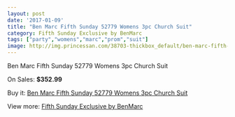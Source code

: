 ```yaml
---
layout: post
date: '2017-01-09'
title: "Ben Marc Fifth Sunday 52779 Womens 3pc Church Suit"
category: Fifth Sunday Exclusive by BenMarc
tags: ["party","womens","marc","prom","suit"]
image: http://img.princessan.com/38703-thickbox_default/ben-marc-fifth-sunday-52779-womens-3pc-church-suit.jpg
---
```

Ben Marc Fifth Sunday 52779 Womens 3pc Church Suit

On Sales: **$352.99**
<a href="https://www.princessan.com/en/17924-ben-marc-fifth-sunday-52779-womens-3pc-church-suit.html"><amp-img layout="responsive" width="600" height="600" src="//img.princessan.com/38703-thickbox_default/ben-marc-fifth-sunday-52779-womens-3pc-church-suit.jpg" alt="Ben Marc Fifth Sunday 52779 Womens 3pc Church Suit 0" /></a>
<a href="https://www.princessan.com/en/17924-ben-marc-fifth-sunday-52779-womens-3pc-church-suit.html"><amp-img layout="responsive" width="600" height="600" src="//img.princessan.com/38704-thickbox_default/ben-marc-fifth-sunday-52779-womens-3pc-church-suit.jpg" alt="Ben Marc Fifth Sunday 52779 Womens 3pc Church Suit 1" /></a>

Buy it: [Ben Marc Fifth Sunday 52779 Womens 3pc Church Suit](https://www.princessan.com/en/17924-ben-marc-fifth-sunday-52779-womens-3pc-church-suit.html "Ben Marc Fifth Sunday 52779 Womens 3pc Church Suit")

View more: [Fifth Sunday Exclusive by BenMarc](https://www.princessan.com/en/157- "Fifth Sunday Exclusive by BenMarc")